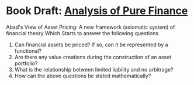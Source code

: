 <!--
# My Research

## [Arbitrage Opportunity, Impossible Frontier, and Logical Circularity in CAPM Equilibrium](CAPM.md)

If the expected return of a stock is determined by its beta, we will face the chicken-and-egg problem: a stock’s return is determined from its beta, but beta itself depends on the return directly. On the other hand, to calculate the beta, we need to know the market return first, and to calculate the market return, we need to know the returns of each stock. Johnstone (2017, p.503) refers to this situation as “the logical circularity built into the CAPM equilibrium mechanism”. Does this logical circularity really exist?


## [Perfect Market, Arbitrage, and Value Creation in the MM Proposition](MM.md)

To explain the evolution of the understanding of arbitrage from a deterministic world into an uncertain world, we restate and comment on the proofs of the MM Proposition in current perspectives. With the no-arbitrage principle in mind, we clearly read <span style="color:red">*the circular justification in the MM Proposition and the misleading concept of cost of equity*</span>. 

-->

# Book Draft: [Analysis of Pure Finance](MF/APF.md)

Abad's View of Asset Pricing: A new framework (axiomatic system) of financial theory
Which Starts to answer the following questions
1.	Can financial assets be priced? If so, can it be represented by a functional?
2.	Are there any value creations during the construction of an asset portfolio? 
3.	What is the relationship between limited liability and no arbitrage?
4.	How can the above questions be stated mathematically?


